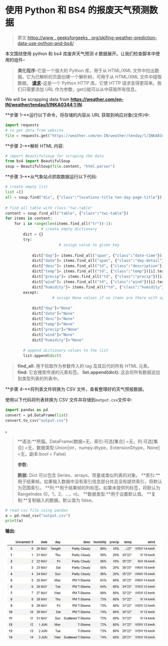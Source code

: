# 使用 Python 和 BS4 的报废天气预测数据

> 原文:[https://www . geeksforgeeks . org/skifing-weather-prediction-data-use-python-and-bs4/](https://www.geeksforgeeks.org/scrapping-weather-prediction-data-using-python-and-bs4/)

本文围绕使用 python 和 bs4 库废弃天气预测 d 数据展开。让我们检查脚本中使用的组件–

> **美化程序**–它是一个强大的 Python 库，用于从 HTML/XML 文件中拉出数据。它为已解析的页面创建一个解析树，可用于从 HTML/XML 文件中提取数据。
> **[请求](https://www.geeksforgeeks.org/python-requests-tutorial/)**–这是一个 Python HTTP 库。它使 HTTP 请求变得更简单。我们只需要添加 URL 作为参数，get()就可以从中获取所有信息。

We will be scrapping data from **https://weather.com/en-IN/weather/tenday/l/INKA0344:1:IN**.

**步骤 1–**运行以下命令，将存储的内容从 URL 获取到响应对象(文件)中:

```py
import requests
# to get data from website
file = requests.get("https://weather.com/en-IN/weather/tenday/l/INKA0344:1:IN")
```

**步骤 2–**解析 HTML 内容:

```py
# import Beautifulsoup for scraping the data 
from bs4 import BeautifulSoup
soup = BeautifulSoup(file.content, "html.parser")
```

**步骤 3–**从气象站点抓取数据运行以下代码:

```py
# create empty list
list =[]
all = soup.find("div", {"class":"locations-title ten-day-page-title"}).find("h1").text

# find all table with class-"twc-table"
content = soup.find_all("table", {"class":"twc-table"})
for items in content:
    for i in range(len(items.find_all("tr"))-1):
                # create empty dictionary
        dict = {}
        try:   
                        # assign value to given key 

            dict["day"]= items.find_all("span", {"class":"date-time"})[i].text
            dict["date"]= items.find_all("span", {"class":"day-detail"})[i].text            
            dict["desc"]= items.find_all("td", {"class":"description"})[i].text
            dict["temp"]= items.find_all("td", {"class":"temp"})[i].text
            dict["precip"]= items.find_all("td", {"class":"precip"})[i].text
            dict["wind"]= items.find_all("td", {"class":"wind"})[i].text
            dict["humidity"]= items.find_all("td", {"class":"humidity"})[i].text
        except:  
                     # assign None values if no items are there with specified class

            dict["day"]="None"
            dict["date"]="None"
            dict["desc"]="None"
            dict["temp"]="None"
            dict["precip"]="None"
            dict["wind"]="None"
            dict["humidity"]="None"

        # append dictionary values to the list
        list.append(dict)
```

> **find_all:** 用于拾取作为参数传入的 tag 及其后代的所有 HTML 元素。
> **find:** 它会搜索传递的元素标签。
> **list.append(dict):** 这会将所有数据追加到类型列表的列表中。

**步骤 4–**将列表文件转换为 CSV 文件，查看整理好的天气预报数据。

使用以下代码将列表转换为 CSV 文件并存储到`output.csv`文件中:

```py
import pandas as pd
convert = pd.DataFrame(list)
convert.to_csv("output.csv")
```

。

> **语法:**熊猫。DataFrame(数据=无，索引:可选[集合] =无，列:可选[集合] =无，数据类型:Union[str，numpy.dtype，ExtensionDtype，None] =无，副本:bool = False)
> 
> **参数:**
> 
> **数据:** Dict 可以包含 Series、arrays、常量或类似列表的对象。
> **索引:**用于结果帧。如果输入数据中没有索引信息部分并且没有提供索引，将默认为范围索引。
> **列:**用于结果帧的列标签。如果未提供列标签，将默认为 RangeIndex (0，1，2，…，n)。
> **数据类型:**用于设置默认值。
> **复制:**复制输入的数据。默认值为 false。

```py
# read csv file using pandas
a = pd.read_csv("output.csv")
print(a)
```

**输出:**

![](img/105c1e4f56ccc1619ec629615c42ba34.png)